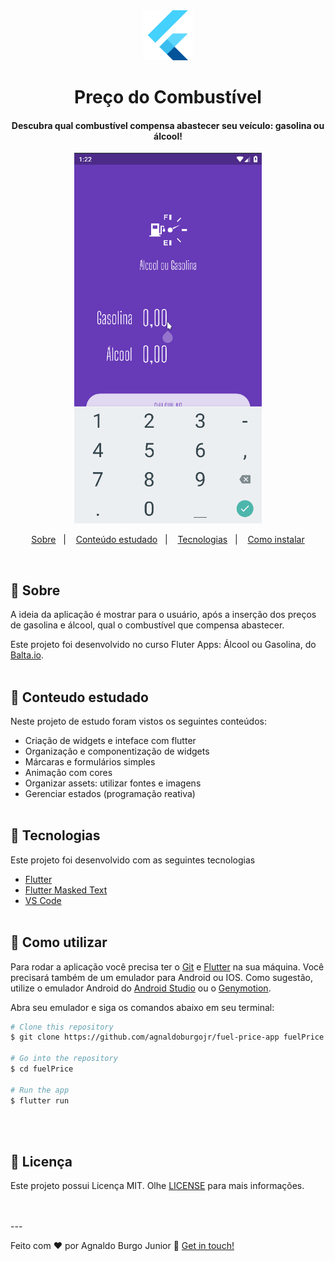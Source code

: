 <div align="center" >
  <img alt="Project demo" src="./github/flutter.png" width='80px'>
</div>
<h1 align="center" >
    Preço do Combustível
</h1>

<h4 align="center">
  Descubra qual combustível compensa abastecer seu veículo: gasolina ou álcool!
</h4>
<div align="center" >
  <img alt="Project demo" src="./github/aog2.gif" width='300px'>
</div>

<p align="center">
  <a href="#large_blue_diamond-sobre">Sobre</a>&nbsp;&nbsp;&nbsp;|&nbsp;&nbsp;&nbsp;
  <a href="#large_blue_diamond-conteudo-estudado">Conteúdo estudado</a>&nbsp;&nbsp;&nbsp;|&nbsp;&nbsp;&nbsp;
  <a href="#large_blue_diamond-tecnologias">Tecnologias</a>&nbsp;&nbsp;&nbsp;|&nbsp;&nbsp;&nbsp;
  <a href="#large_blue_diamond-como-utilizar">Como instalar</a>
</p>
<br/>

## :large_blue_diamond: Sobre

A ideia da aplicação é mostrar para o usuário, após a inserção dos preços de gasolina e álcool, qual o combustível que compensa abastecer.

Este projeto foi desenvolvido no curso Fluter Apps: Álcool ou Gasolina, do [Balta.io](https://balta.io/).
<br/>
<br/>

## :large_blue_diamond: Conteudo estudado

Neste projeto de estudo foram vistos os seguintes conteúdos:

- Criação de widgets e inteface com flutter
- Organização e componentização de widgets
- Márcaras e formulários simples
- Animação com cores
- Organizar assets: utilizar fontes e imagens
- Gerenciar estados (programação reativa)
  <br/>
  <br/>

## :large_blue_diamond: Tecnologias

Este projeto foi desenvolvido com as seguintes tecnologias

- [Flutter](https://flutter.dev/)
- [Flutter Masked Text](https://github.com/benhurott/flutter-masked-text)
- [VS Code][vc]
  <br/>
  <br/>

## :large_blue_diamond: Como utilizar

Para rodar a aplicação você precisa ter o [Git](https://git-scm.com) e [Flutter](https://flutter.dev/) na sua máquina. Você precisará também de um emulador para Android ou IOS.
Como sugestão, utilize o emulador Android do [Android Studio](https://developer.android.com/studio) ou o [Genymotion](https://www.genymotion.com/).

Abra seu emulador e siga os comandos abaixo em seu terminal:

```bash
# Clone this repository
$ git clone https://github.com/agnaldoburgojr/fuel-price-app fuelPrice

# Go into the repository
$ cd fuelPrice

# Run the app
$ flutter run
```

<br/>
<br/>

## :large_blue_diamond: Licença

Este projeto possui Licença MIT. Olhe [LICENSE](https://github.com/agnaldoburgojr/fuel-price-app/blob/master/LICENCE) para mais informações.

<br/>
<br/>
---

Feito com ♥ por Agnaldo Burgo Junior :wave: [Get in touch!](https://www.linkedin.com/in/agnaldo-burgo-junior/)

[vc]: https://code.visualstudio.com/
